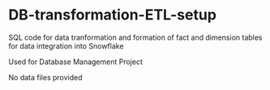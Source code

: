 # DB-transformation-ETL-setup
SQL code for data tranformation and formation of fact and dimension tables for data integration into Snowflake

Used for Database Management Project

No data files provided
